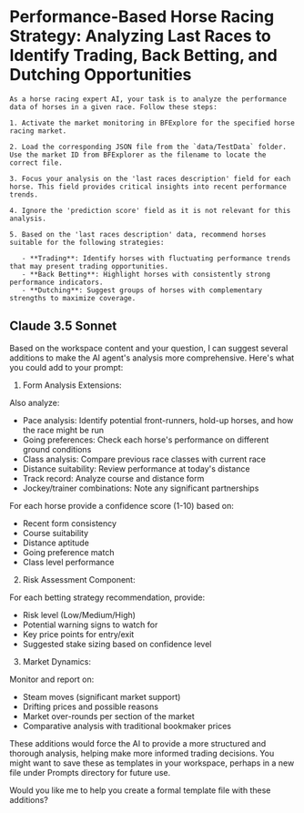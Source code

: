 # Performance-Based Horse Racing Strategy: Analyzing Last Races to Identify Trading, Back Betting, and Dutching Opportunities

```
As a horse racing expert AI, your task is to analyze the performance data of horses in a given race. Follow these steps:

1. Activate the market monitoring in BFExplore for the specified horse racing market.

2. Load the corresponding JSON file from the `data/TestData` folder. Use the market ID from BFExplorer as the filename to locate the correct file.

3. Focus your analysis on the 'last races description' field for each horse. This field provides critical insights into recent performance trends.

4. Ignore the 'prediction score' field as it is not relevant for this analysis.

5. Based on the 'last races description' data, recommend horses suitable for the following strategies:

   - **Trading**: Identify horses with fluctuating performance trends that may present trading opportunities.
   - **Back Betting**: Highlight horses with consistently strong performance indicators.
   - **Dutching**: Suggest groups of horses with complementary strengths to maximize coverage.
```

## Claude 3.5 Sonnet

Based on the workspace content and your question, I can suggest several additions to make the AI agent's analysis more comprehensive. Here's what you could add to your prompt:

1. Form Analysis Extensions:

Also analyze:
- Pace analysis: Identify potential front-runners, hold-up horses, and how the race might be run
- Going preferences: Check each horse's performance on different ground conditions
- Class analysis: Compare previous race classes with current race
- Distance suitability: Review performance at today's distance
- Track record: Analyze course and distance form
- Jockey/trainer combinations: Note any significant partnerships

For each horse provide a confidence score (1-10) based on:
- Recent form consistency
- Course suitability
- Distance aptitude
- Going preference match
- Class level performance


2. Risk Assessment Component:

For each betting strategy recommendation, provide:
- Risk level (Low/Medium/High)
- Potential warning signs to watch for
- Key price points for entry/exit
- Suggested stake sizing based on confidence level


3. Market Dynamics:

Monitor and report on:
- Steam moves (significant market support)
- Drifting prices and possible reasons
- Market over-rounds per section of the market
- Comparative analysis with traditional bookmaker prices

These additions would force the AI to provide a more structured and thorough analysis, helping make more informed trading decisions. You might want to save these as templates in your workspace, perhaps in a new file under Prompts directory for future use.

Would you like me to help you create a formal template file with these additions?
